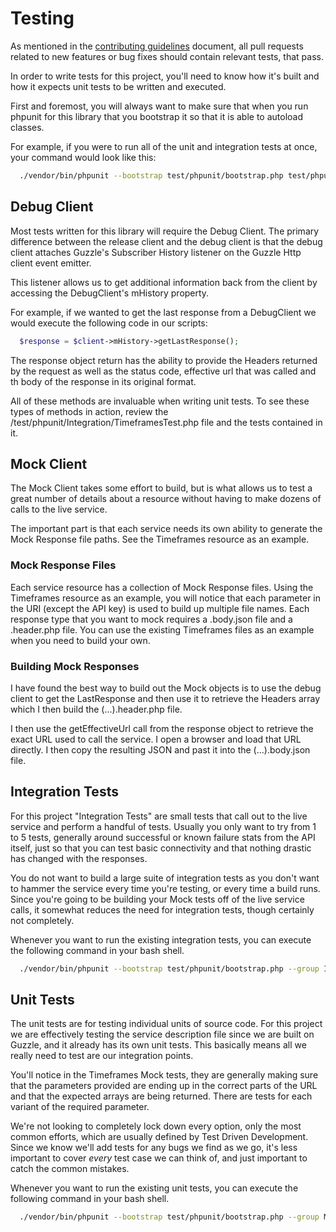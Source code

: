 # Testing
As mentioned in the [contributing guidelines](CONTRIBUTING.md) document, all
pull requests related to new features or bug fixes should contain relevant
tests, that pass.

In order to write tests for this project, you'll need to know how it's built
and how it expects unit tests to be written and executed.

First and foremost, you will always want to make sure that when you run
phpunit for this library that you bootstrap it so that it is able to
autoload classes.

For example, if you were to run all of the unit and integration tests at once,
your command would look like this:

```bash
  ./vendor/bin/phpunit --bootstrap test/phpunit/bootstrap.php test/phpunit/
```

## Debug Client
Most tests written for this library will require the Debug Client. The
primary difference between the release client and the debug client is
that the debug client attaches Guzzle's Subscriber History listener on the
Guzzle Http client event emitter.

This listener allows us to get additional information back from the client
by accessing the DebugClient's mHistory property.

For example, if we wanted to get the last response from a DebugClient we
would execute the following code in our scripts:

```php
  $response = $client->mHistory->getLastResponse();
```

The response object return has the ability to provide the Headers returned
by the request as well as the status code, effective url that was called
and th body of the response in its original format.

All of these methods are invaluable when writing unit tests. To see these
types of methods in action, review the /test/phpunit/Integration/TimeframesTest.php
file and the tests contained in it.

## Mock Client
The Mock Client takes some effort to build, but is what allows us to test
a great number of details about a resource without having to make dozens of
calls to the live service.

The important part is that each service needs its own ability to generate
the Mock Response file paths. See the Timeframes resource as an example.

### Mock Response Files
Each service resource has a collection of Mock Response files. Using
the Timeframes resource as an example, you will notice that each parameter
in the URI (except the API key) is used to build up multiple file names.
Each response type that you want to mock requires a <file params>.body.json
file and a <file params>.header.php file. You can use the existing Timeframes
files as an example when you need to build your own.

### Building Mock Responses
I have found the best way to build out the Mock objects is to use the debug
client to get the LastResponse and then use it to retrieve the Headers
array which I then build the (...).header.php file.

I then use the getEffectiveUrl call from the response object to retrieve
the exact URL used to call the service. I open a browser and load that URL
directly. I then copy the resulting JSON and past it into the (...).body.json
file.

## Integration Tests
For this project "Integration Tests" are small tests that call out to the
live service and perform a handful of tests. Usually you only want to try
from 1 to 5 tests, generally around successful or known failure stats from
the API itself, just so that you can test basic connectivity and that
nothing drastic has changed with the responses.

You do not want to build a large suite of integration tests as you don't
want to hammer the service every time you're testing, or every time a build
runs. Since you're going to be building your Mock tests off of the live
service calls, it somewhat reduces the need for integration tests, though
certainly not completely.

Whenever you want to run the existing integration tests, you can execute the
following command in your bash shell.

```bash
  ./vendor/bin/phpunit --bootstrap test/phpunit/bootstrap.php --group Integration test/phpunit/
```

## Unit Tests
The unit tests are for testing individual units of source code. For this
project we are effectively testing the service description file since we
are built on Guzzle, and it already has its own unit tests. This basically
means all we really need to test are our integration points.

You'll notice in the Timeframes Mock tests, they are generally making
sure that the parameters provided are ending up in the correct parts of
the URL and that the expected arrays are being returned. There are tests
for each variant of the required parameter.

We're not looking to completely lock down every option, only the most
common efforts, which are usually defined by Test Driven Development.
Since we know we'll add tests for any bugs we find as we go, it's less
important to cover *every* test case we can think of, and just important
to catch the common mistakes.

Whenever you want to run the existing unit tests, you can execute the
following command in your bash shell.

```bash
  ./vendor/bin/phpunit --bootstrap test/phpunit/bootstrap.php --group Mock test/phpunit/
```
